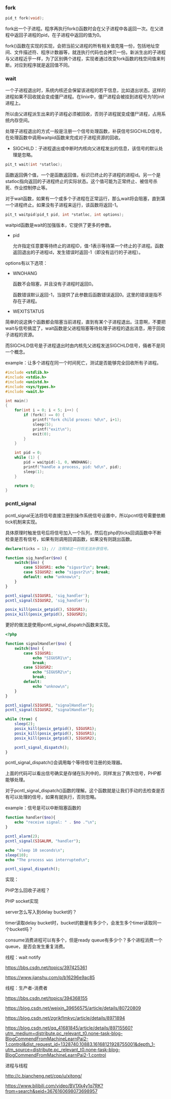 ### fork



```c
pid_t fork(void);
```

fork出一个子进程。程序再执行fork()函数时会在父子进程中各返回一次。在父进程中返回子进程的pid，在子进程中返回的值为0。

fork()函数在实现的实现，会把当前父进程的所有相关值克隆一份，包括地址空间、文件描述符、程序计数器等，就连执行代码也会拷贝一份。新派生出的子进程与父进程近乎一样，为了区别俩个进程，实现者通过改变fork函数的栈空间值来判断。对应到程序就是返回值不同。







### wait

一个子进程退出时，系统内核还会保留该进程的若干信息，比如退出状态。这样的进程如果不回收就会变成僵尸进程。在linix中，僵尸进程会被挂到进程号为1的init进程上。

所以由父进程派生出来的子进程必须被回收，否则子进程就变成僵尸进程，占用系统内存空间。

处理子进程退出的方式一般是注册一个信号处理函数，补获信号SIGCHILD信号，在处理函数中调用waitpid函数来完成对子进程资源的回收。

- SIGCHILD：子进程退出或中断时内核向父进程发出的信息，该信号的默认处理是忽略。



```c
pit_t wait(int *statloc);
```

函数返回俩个值，一个是函数返回值，标识已终止的子进程的进程id。另一个是statloc指向返回的子进程终止的实际状态。这个值可能为正常终止、被信号杀死、作业控制停止等。

对于wait函数，如果有一个或多个子进程在正常运行，那么wait将会阻塞，直到第一个进程终止。如果没有子进程来运行，该函数将返回-1。



```c
pit_t waitpid(pid_t pid, int *statloc, int options);
```

waitpid函数是wait的加强版本，它提供了更多的参数。

- pid

  允许指定任意要等待终止的进程ID，值-1表示等待第一个终止的子进程。函数返回退出的子进程id，发生错误时返回-1（即没有运行的子进程）。

options有以下选项：

- WNOHANG

  函数不会阻塞，并且没有子进程时返回0。

  函数错误默认返回-1，当提供了此参数后函数错误返回0。这里的错误是指不存在子进程。

- WEXITSTATUS





简单的说这俩个函数都会阻塞当前进程，直到有某个子进程退出。注意啊，不要把wait与信号搞混了，wait函数是父进程阻塞等待处理子进程的退出消息，用于回收子进程的资源。

而SIGCHLD信号是子进程退出时由内核先父进程发送SIGCHLD信号，倆者不是同一个概念。





example：让多个进程在同一个时间死亡，测试是否能够完全回收所有子进程。

```c
#include <stdlib.h>
#include <stdio.h>
#include <unistd.h>
#include <sys/types.h>
#include <wait.h>

int main()
{
    for(int i = 0; i < 5; i++) {
        if (fork() == 0) {
            printf("fork child proces: %d\n", i+1);
            sleep(5);
            printf("exit\n");
            exit(0);
        }
    }

    int pid = 0;
    while (1) {
        pid = waitpid(-1, 0, WNOHANG);
        printf("handle a process, pid: %d\n", pid);
        sleep(1);
    }

    return 0;
}

```



### pcntl_signal

pcntl_signal无法将信号直接注册到操作系统信号设置中，所以pcntl信号需要依赖tick机制来实现。

具体原理时触发信号后将信号加入一个队列，然后在php的ticks回调函数中不断检查是否有信号，如果有则调用回调函数，如果没有则跳出函数。

```php
declare(ticks = 1);	// 注释掉这一行将无法补获信号。

function sig_handler($no) {
    switch($no) {
        case SIGUSR1: echo "sigusr1\n"; break;
        case SIGUSR2: echo "sigusr2\n"; break;
        default: echo "unknow\n";
    }
}

pcntl_signal(SIGUSR1, 'sig_handler');
pcntl_signal(SIGUSR2, 'sig_handler');

posix_kill(posix_getpid(), SIGUSR1);
posix_kill(posix_getpid(), SIGUSR2);
```

更好的做法是使用pcntl_signal_dispatch函数来实现。

```php
<?php

function signalHandler($no) {
    switch($no) {
        case SIGUSR1:
            echo "SIGUSR1\n";
            break;
        case SIGUSR2:
            echo "SIGUSR2\n";
            break;
        default:
            echo "unknow\n";
    }
}

pcntl_signal(SIGUSR1, "signalHandler");
pcntl_signal(SIGUSR2, "signalHandler");

while (true) {
    sleep(2);
    posix_kill(posix_getpid(), SIGUSR1);
    posix_kill(posix_getpid(), SIGUSR1);
    posix_kill(posix_getpid(), SIGUSR2);

    pcntl_signal_dispatch();
}

```

pcntl_signal_dispatch()会调用每个等待信号注册的处理器。

上面的代码可以看出信号确实是存储在队列中的，同样发出了俩次信号，PHP都能够处理。



对于pcntl_signal_dispatch()函数的理解。这个函数就是让我们手动的去检查是否有可以处理的信号，如果有就执行，否则忽略。



example：信号是可以中断阻塞函数的

```php
function handler($no){
    echo "receive signal: " . $no ."\n";
}

pcntl_alarm(2);
pcntl_signal(SIGALRM, "handler");

echo "sleep 10 seconds\n";
sleep(10);
echo "The process was interrupted\n";

pcntl_signal_dispatch();
```



















实现：

PHP怎么回收子进程？

PHP socket实现

server怎么写入到delay bucket的？

timer读取delay bucket时，bucket的数量有多少个，会发生多个timer读取同一个bucket吗？

consume消费进程可以有多个，但是ready queue有多少个？多个进程消费一个queue，是否会发生重复消费。





线程：wait notify

https://bbs.csdn.net/topics/397425361

https://www.jianshu.com/p/b16296e9ac85



线程：生产者-消费者

https://bbs.csdn.net/topics/394368155

https://blog.csdn.net/weixin_39656575/article/details/80720809

https://blog.csdn.net/zgrjkflmkyc/article/details/8971894

https://blog.csdn.net/qq_41681845/article/details/89715560?utm_medium=distribute.pc_relevant_t0.none-task-blog-BlogCommendFromMachineLearnPai2-1.control&dist_request_id=1328740.10883.16168121928755001&depth_1-utm_source=distribute.pc_relevant_t0.none-task-blog-BlogCommendFromMachineLearnPai2-1.control



进程与线程

http://c.biancheng.net/cpp/u/xitong/



https://www.bilibili.com/video/BV1Xk4y1q7RK?from=search&seid=3676160698073698957